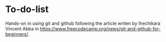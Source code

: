 # To-do-list
Hands-on in using git and github following the article writen by Ihechikara Vincent Abba in https://www.freecodecamp.org/news/git-and-github-for-beginners/.
